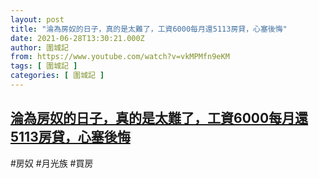 ```yaml
---
layout: post
title: "淪為房奴的日子，真的是太難了，工資6000每月還5113房貸，心塞後悔"
date: 2021-06-28T13:30:21.000Z
author: 圍城記
from: https://www.youtube.com/watch?v=vkMPMfn9eKM
tags: [ 圍城記 ]
categories: [ 圍城記 ]
---
```

<!--1624887021000-->
[淪為房奴的日子，真的是太難了，工資6000每月還5113房貸，心塞後悔](https://www.youtube.com/watch?v=vkMPMfn9eKM)
------

<div>
#房奴 #月光族 #買房
</div>
